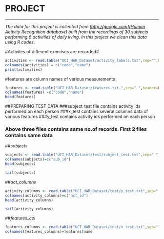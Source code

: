 # PROJECT
----------

*The data for this project is collected from  [http://google.com](Human Activity Recognition database) built from the recordings of 30 subjects performing 6 activities of daily living.
In this project we clean this data using R codes.*

#Activites of different exercises are recorded#


```r
activities <- read.table("UCI_HAR_Dataset/activity_labels.txt",sep="",header=FALSE)
colnames(activities) = c("code","name")
print(activities)
```

#features are column names of various measurements

```r
features <- read.table("UCI_HAR_Dataset/features.txt.",sep=" ",header=FALSE)
colnames(features) =c("code","name")
head(features)
```

##PREPARING TEST DATA
###subject_test file contains activity ids performed on each person
###x_test contains several columns data of various features
###y_test contains activity ids performed on each person
### Above three files contains same no.of records. First 2 files contains same data

##*subjects*

```r
subjects <- read.table("UCI_HAR_Dataset/test/subject_test.txt",sep=" ",header=FALSE)
colnames(subjects)=c("sub_id")
head(subjects)
```

```r
tail(subjects)
```

##*act_columns*

```r
activity_columns <- read.table("UCI_HAR_Dataset/test/y_test.txt",sep=" ",header=FALSE)
colnames(activity_columns)=c("act_id")
head(activity_columns)
```

```r
tail(activity_columns)
```

##*features_col*

```r
features_columns <- read.table("UCI_HAR_Dataset/test/x_test.txt",sep="",header=FALSE)
colnames(features_columns)=features$name
```
